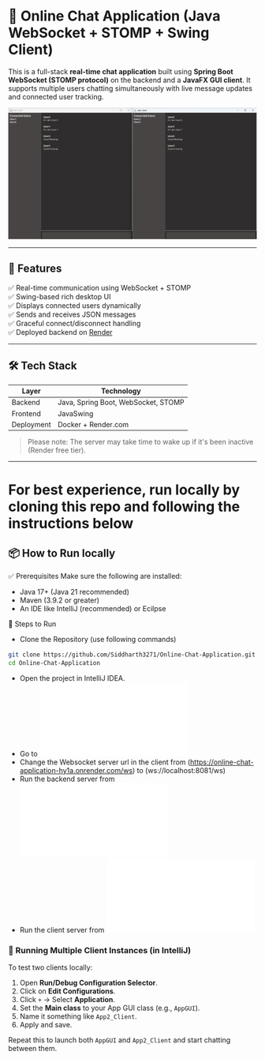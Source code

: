 # 💬 Online Chat Application (Java WebSocket + STOMP + Swing Client)

This is a full-stack **real-time chat application** built using **Spring Boot WebSocket (STOMP protocol)** on the backend and a **JavaFX GUI client**. It supports multiple users chatting simultaneously with live message updates and connected user tracking.

![Chat App Screenshot](src/main/java/com/siddh/Online_Chat_Application/assests/WorkingImage.png)

---

## 🚀 Features

✅ Real-time communication using WebSocket + STOMP  
✅ Swing-based rich desktop UI  
✅ Displays connected users dynamically  
✅ Sends and receives JSON messages  
✅ Graceful connect/disconnect handling  
✅ Deployed backend on [Render](https://online-chat-application-hy1a.onrender.com)  

---

## 🛠️ Tech Stack

| Layer     | Technology                          |
|-----------|--------------------------------------|
| Backend   | Java, Spring Boot, WebSocket, STOMP |
| Frontend  | JavaSwing       |
| Deployment| Docker + Render.com                 |

> Please note: The server may take time to wake up if it's been inactive (Render free tier).
---
# For best experience, run locally by cloning this repo and following the instructions below
## 📦 How to Run locally

✅ Prerequisites
Make sure the following are installed:

- Java 17+ (Java 21 recommended)
- Maven (3.9.2 or greater)
- An IDE like IntelliJ (recommended) or Ecilpse

🚦 Steps to Run

- Clone the Repository (use following commands)
  
```bash
git clone https://github.com/Siddharth3271/Online-Chat-Application.git
cd Online-Chat-Application
```

- Open the project in IntelliJ IDEA.
- Go to ![MyStompClient](src/main/java/com/siddh/Online_Chat_Application/client/MyStompClient.java)
- Change the Websocket server url in the client from (https://online-chat-application-hy1a.onrender.com/ws) to (ws://localhost:8081/ws)
- Run the backend server from ![WebSocket Server](src/main/java/com/siddh/Online_Chat_Application/OnlineChatApplication.java)
- Run the client server from ![App Server](src/main/java/com/siddh/Online_Chat_Application/client/App.java)

### 🧪 Running Multiple Client Instances (in IntelliJ)

To test two clients locally:

1. Open **Run/Debug Configuration Selector**.
2. Click on **Edit Configurations**.
3. Click `+` → Select **Application**.
4. Set the **Main class** to your App GUI class (e.g., `AppGUI`).
5. Name it something like `App2_Client`.
6. Apply and save.

Repeat this to launch both `AppGUI` and `App2_Client` and start chatting between them.




